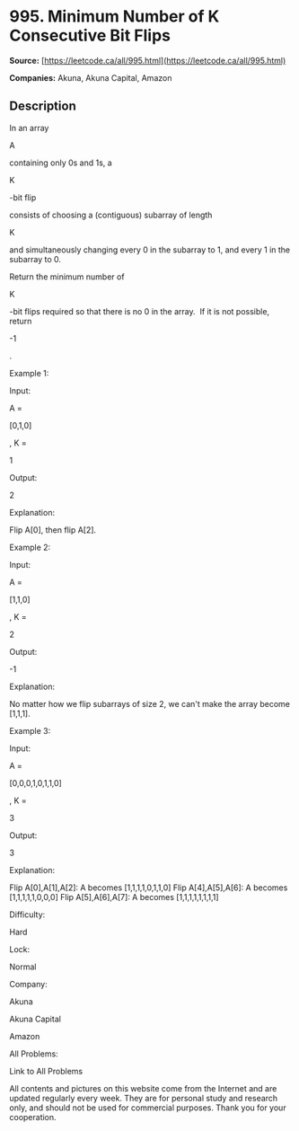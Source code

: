 # 995. Minimum Number of K Consecutive Bit Flips

**Source:** [https://leetcode.ca/all/995.html](https://leetcode.ca/all/995.html)

**Companies:** Akuna, Akuna Capital, Amazon

## Description

In an array

A

containing only 0s and 1s, a

K

-bit flip

consists
        of choosing a (contiguous) subarray of length

K

and simultaneously changing
        every 0 in the subarray to 1, and every 1 in the subarray to 0.

Return the minimum number of

K

-bit flips required so that there is no 0 in the
        array.  If it is not possible, return

-1

.

Example 1:

Input:

A =

[0,1,0]

, K =

1

Output:

2

Explanation:

Flip A[0], then flip A[2].

Example 2:

Input:

A =

[1,1,0]

, K =

2

Output:

-1

Explanation:

No matter how we flip subarrays of size 2, we can't make the array become [1,1,1].

Example 3:

Input:

A =

[0,0,0,1,0,1,1,0]

, K =

3

Output:

3

Explanation:

Flip A[0],A[1],A[2]: A becomes [1,1,1,1,0,1,1,0]
Flip A[4],A[5],A[6]: A becomes [1,1,1,1,1,0,0,0]
Flip A[5],A[6],A[7]: A becomes [1,1,1,1,1,1,1,1]

Difficulty:

Hard

Lock:

Normal

Company:

Akuna

Akuna Capital

Amazon

All Problems:

Link to All Problems

All contents and pictures on this website come from the Internet and are updated regularly every week. They are for personal study and research only, and should not be used for commercial purposes. Thank you for your cooperation.

